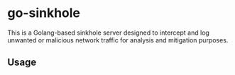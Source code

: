 # go-sinkhole

This is a Golang-based sinkhole server designed to intercept and log unwanted or malicious network traffic for analysis and mitigation purposes.

## Usage

